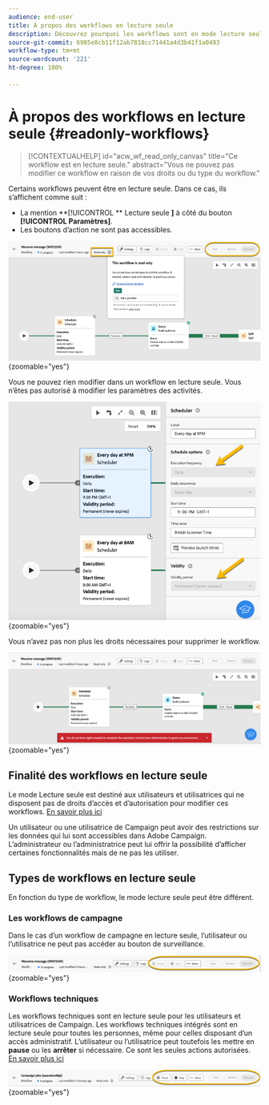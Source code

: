 ```yaml
---
audience: end-user
title: À propos des workflows en lecture seule
description: Découvrez pourquoi les workflows sont en mode lecture seule.
source-git-commit: 6985e8cb11f12ab7818cc71441a4d3b41f1a0493
workflow-type: tm+mt
source-wordcount: '221'
ht-degree: 100%

---
```


# À propos des workflows en lecture seule {#readonly-workflows}

>[!CONTEXTUALHELP]
>id="acw_wf_read_only_canvas"
>title="Ce workflow est en lecture seule."
>abstract="Vous ne pouvez pas modifier ce workflow en raison de vos droits ou du type du workflow."

Certains workflows peuvent être en lecture seule. Dans ce cas, ils s’affichent comme suit :

- La mention **[!UICONTROL ** Lecture seule **]** à côté du bouton **[!UICONTROL Paramètres]**.
- Les boutons d’action ne sont pas accessibles.

![](assets/readonly-workflow.png){zoomable="yes"}

Vous ne pouvez rien modifier dans un workflow en lecture seule. Vous n’êtes pas autorisé à modifier les paramètres des activités.


![](assets/scheduler-readonly.png){zoomable="yes"}


Vous n’avez pas non plus les droits nécessaires pour supprimer le workflow.

![](assets/readonly-rights.png){zoomable="yes"}

## Finalité des workflows en lecture seule

Le mode Lecture seule est destiné aux utilisateurs et utilisatrices qui ne disposent pas de droits d’accès et d’autorisation pour modifier ces workflows. [En savoir plus ici](../get-started/permissions.md)

Un utilisateur ou une utilisatrice de Campaign peut avoir des restrictions sur les données qui lui sont accessibles dans Adobe Campaign. L’administrateur ou l’administratrice peut lui offrir la possibilité d’afficher certaines fonctionnalités mais de ne pas les utiliser.

## Types de workflows en lecture seule

En fonction du type de workflow, le mode lecture seule peut être différent.

### Les workflows de campagne

Dans le cas d’un workflow de campagne en lecture seule, l’utilisateur ou l’utilisatrice ne peut pas accéder au bouton de surveillance.

![](assets/readonly-campaign-workflow.png){zoomable="yes"}

### Workflows techniques

Les workflows techniques sont en lecture seule pour les utilisateurs et utilisatrices de Campaign.
Les workflows techniques intégrés sont en lecture seule pour toutes les personnes, même pour celles disposant d’un accès administratif. L’utilisateur ou l’utilisatrice peut toutefois les mettre en **pause** ou les **arrêter** si nécessaire. Ce sont les seules actions autorisées. [En savoir plus ici](https://experienceleague.adobe.com/fr/docs/campaign/automation/workflows/introduction/wf-type/technical-workflows)

![](assets/readonly-technical-workflow.png){zoomable="yes"}